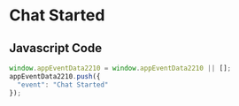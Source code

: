 # Chat Started

### 

## Javascript Code
```js
window.appEventData2210 = window.appEventData2210 || [];
appEventData2210.push({
  "event": "Chat Started"
});
```








